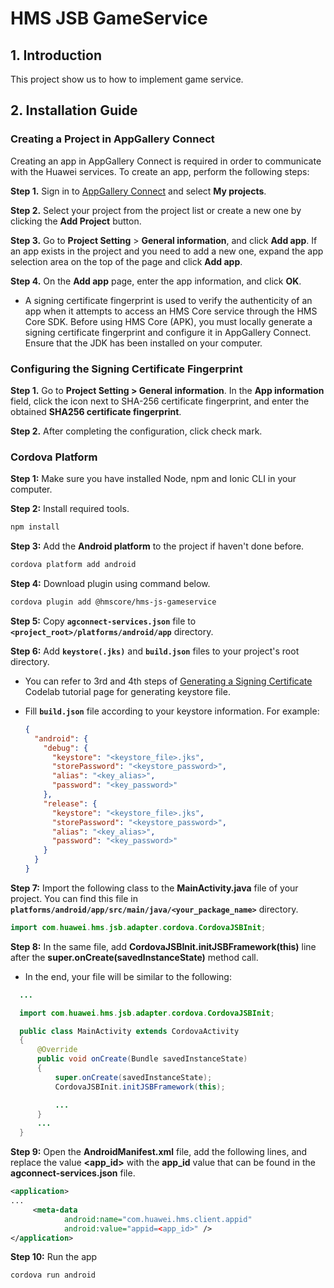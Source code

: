 # HMS JSB GameService


## 1. Introduction
This project show us to how to implement game service. 

## 2. Installation Guide

### Creating a Project in AppGallery Connect

Creating an app in AppGallery Connect is required in order to communicate with the Huawei services. To create an app, perform the following steps:

**Step 1.** Sign in to [AppGallery Connect](https://developer.huawei.com/consumer/en/service/josp/agc/index.html) and select **My projects**.

**Step 2.** Select your project from the project list or create a new one by clicking the **Add Project** button.

**Step 3.** Go to **Project Setting** > **General information**, and click **Add app**.
If an app exists in the project and you need to add a new one, expand the app selection area on the top of the page and click **Add app**.

**Step 4.** On the **Add app** page, enter the app information, and click **OK**.

- A signing certificate fingerprint is used to verify the authenticity of an app when it attempts to access an HMS Core service through the HMS Core SDK. Before using HMS Core (APK), you must locally generate a signing certificate fingerprint and configure it in AppGallery Connect. Ensure that the JDK has been installed on your computer.

### Configuring the Signing Certificate Fingerprint

**Step 1.** Go to **Project Setting > General information**. In the **App information** field, click the icon next to SHA-256 certificate fingerprint, and enter the obtained **SHA256 certificate fingerprint**.

**Step 2.** After completing the configuration, click check mark.

### Cordova Platform

**Step 1:** Make sure you have installed Node, npm and Ionic CLI in your computer.


**Step 2:** Install required tools.

```bash
npm install
```

**Step 3:** Add the **Android platform** to the project if haven't done before.

```bash
cordova platform add android
```

**Step 4:** Download plugin using command below.

```bash
cordova plugin add @hmscore/hms-js-gameservice
```

**Step 5:** Copy **`agconnect-services.json`** file to **`<project_root>/platforms/android/app`** directory.

**Step 6:** Add **`keystore(.jks)`** and **`build.json`** files to your project's root directory.

- You can refer to 3rd and 4th steps of [Generating a Signing Certificate](https://developer.huawei.com/consumer/en/codelab/HMSPreparation/index.html#2) Codelab tutorial page for generating keystore file.

- Fill **`build.json`** file according to your keystore information. For example:

  ```json
  {
    "android": {
      "debug": {
        "keystore": "<keystore_file>.jks",
        "storePassword": "<keystore_password>",
        "alias": "<key_alias>",
        "password": "<key_password>"
      },
      "release": {
        "keystore": "<keystore_file>.jks",
        "storePassword": "<keystore_password>",
        "alias": "<key_alias>",
        "password": "<key_password>"
      }
    }
  }
  ```

**Step 7:** Import the following class to the **MainActivity.java** file of your project. You can find this file in **`platforms/android/app/src/main/java/<your_package_name>`** directory.

```java
import com.huawei.hms.jsb.adapter.cordova.CordovaJSBInit;
```

**Step 8:** In the same file, add **CordovaJSBInit.initJSBFramework(this)** line after the **super.onCreate(savedInstanceState)** method call.

- In the end, your file will be similar to the following:

```java
  ...

  import com.huawei.hms.jsb.adapter.cordova.CordovaJSBInit;

  public class MainActivity extends CordovaActivity
  {
      @Override
      public void onCreate(Bundle savedInstanceState)
      {
          super.onCreate(savedInstanceState);
          CordovaJSBInit.initJSBFramework(this);

          ...
      }
      ...
  }
```

**Step 9:** Open the **AndroidManifest.xml** file, add the following lines, and replace the value **<app_id>** with the **app_id** value that can be found in the **agconnect-services.json** file.

```xml
<application>
...
     <meta-data
            android:name="com.huawei.hms.client.appid"
            android:value="appid=<app_id>" />
</application>
```

**Step 10:** Run the app

```bash
cordova run android
```


